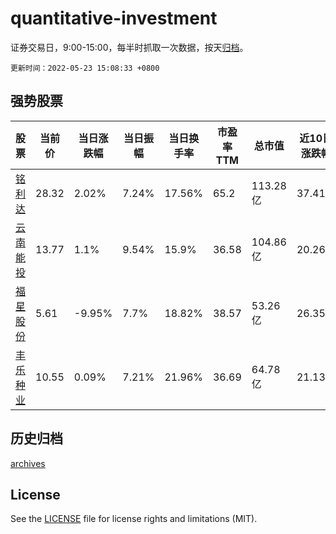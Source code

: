 # quantitative-investment

证券交易日，9:00-15:00，每半时抓取一次数据，按天[归档](archives)。

`更新时间：2022-05-23 15:08:33 +0800`

## 强势股票

|股票|当前价|当日涨跌幅|当日振幅|当日换手率|市盈率TTM|总市值|近10日涨跌幅|
|----|----|----|----|----|----|----|----|
|[铭利达](https://xueqiu.com/S/SZ301268)|28.32|2.02%|7.24%|17.56%|65.2|113.28亿|37.41%|
|[云南能投](https://xueqiu.com/S/SZ002053)|13.77|1.1%|9.54%|15.9%|36.58|104.86亿|20.26%|
|[福星股份](https://xueqiu.com/S/SZ000926)|5.61|-9.95%|7.7%|18.82%|38.57|53.26亿|26.35%|
|[丰乐种业](https://xueqiu.com/S/SZ000713)|10.55|0.09%|7.21%|21.96%|36.69|64.78亿|21.13%|

## 历史归档

[archives](archives)

## License

See the [LICENSE](LICENSE) file for license rights and limitations (MIT).